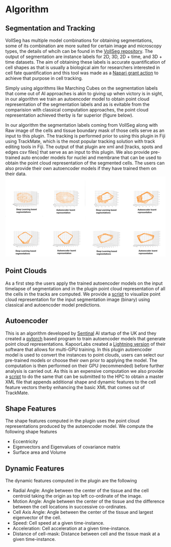 # Algorithm
## Segmentation and Tracking
VollSeg has multiple model combinations for obtaining segmentations, some of its combination are more suited for certain image and microscopy types, the details
of whcih can be found in the [VollSeg repository](https://github.com/Kapoorlabs-CAPED/VollSeg). The output of segmentation are instance labels for 2D, 3D, 2D + time,
and 3D + time datasets. The aim of obtaining these labels is accurate quantification of cell shapes as that is usually a biological aim for researchers interested in
cell fate quantification and this tool was made as a [Napari grant action](https://chanzuckerberg.com/science/programs-resources/imaging/napari/vollseg-extensions-and-workflow-development-with-user-support/)
to achieve that purpose in cell tracking.

Simply using algorithms like Marching Cubes on the segmentation labels that come out of AI approaches is akin to giving up
when victory is in sight, in our algorithm we train an autoencoder model to obtain point cloud representation of the segmentation labels and as is evitable from the comparision with classical computation approaches, the point cloud representation achieved therby is far superior (figure below).

In our algorithm the segmentation labels coming from VollSeg along with Raw image of the cells and tissue boundary mask of those cells serve as an input to this plugin. The tracking is performed prior to using this plugin in Fiji using TrackMate, which is the most popular tracking solution with track editing tools in Fiji. The output of that plugin are xml and [tracks, spots and edges csv files] that serve as an input to this plugin. We also provide pre-trained auto encoder models for nuclei and membrane that can be used to obtain the point cloud representation of the segmented cells. The users can also provide their own autoencoder models if they have trained them on their data.
![comparision](images/point_clouds_compared.png)
## Point Clouds

As a first step the users apply the trained autoencoder models on the input timelapse of segmentation and in the plugin point cloud representation of all the cells in
the tracks are computed. We provide a [script](examples/visualize_point_clouds.py) to visualize point cloud representation for the input segmentation image (binary) using classical and autoencoder model predictions.

## Autoencoder

This is an algorithm developed by [Sentinal](https://www.sentinal4d.com/) AI startup of the UK and they created a [pytorch](https://github.com/Sentinal4D) based program to train autoencoder models that
generate point cloud representations. KapoorLabs created a [Lightning version](https://github.com/Kapoorlabs-CAPED/KapoorLabs-Lightning) of their software that allows for multi-GPU training. In this plugin autoencoder model is used to convert the instances to point clouds, users can select our pre-trained models or choose their own prior to applying the model. The computation is then performed on their GPU (recommended) before further analysis is carried out. As this is an expensive computation we also provide a [script](examples/apply_autoencoder.py) to do the same that can be submitted to the HPC to obtain a master XML file that appends additional shape and dynamic features to the cell feature vectors therby enhancing the basic XML that comes out of TrackMate. 

## Shape Features
The shape features computed in the plugin uses the point cloud representations produced by the autoencoder model. We compute the following shape features

- Eccentricity
- Eigenvectors and Eigenvalues of covariance matrix
- Surface area and Volume

## Dynamic Features
The dynamic features computed in the plugin are the following

- Radial Angle: Angle between the center of the tissue and the cell centroid taking the origin as top left co-ordinate of the image.
- Motion Angle: Angle between the center of the tissue and the difference between the cell locations in successive co-ordinates.
- Cell Axis Angle: Angle between the center of the tissue and largest eigenvector of the cell.
- Speed: Cell speed at a given time-instance.
- Acceleration: Cell acceleration at a given time-instance.
- Distance of cell-mask: Distance between cell and the tissue mask at a given time-instance.

